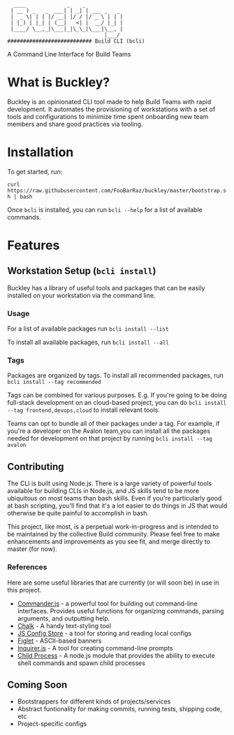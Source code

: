 ```
  ____             _    _
 | __ ) _   _  ___| | _| | ___ _   _
 |  _ \| | | |/ __| |/ / |/ _ \ | | |
 | |_) | |_| | (__|   <| |  __/ |_| |
 |____/ \__,_|\___|_|\_\_|\___|\__, |
                               |___/
########################### Build CLI (bcli)
```
A Command Line Interface for Build Teams

# What is Buckley? 
Buckley is an opinionated CLI tool made to help Build Teams with rapid development. 
It automates the provisioning of workstations with a set of tools and configurations to minimize time spent onboarding new team members and share good practices via tooling. 

# Installation
To get started, run: 

`curl https://raw.githubusercontent.com/FooBarRaz/buckley/master/bootstrap.sh | bash`


Once `bcli` is installed, you can run `bcli --help` for a list of available commands.


# Features
## Workstation Setup (`bcli install`)
Buckley has a library of useful tools and packages that can be easily installed on your workstation via the command line.
### Usage
For a list of available packages run `bcli install --list`

To install all available packages, run `bcli install --all`

### Tags
Packages are organized by tags. To install all recommended packages, run `bcli install --tag recommended`

Tags can be combined for various purposes. E.g. If you're going to be doing full-stack development on an cloud-based project, you can do `bcli install --tag frontend,devops,cloud` to install relevant tools.

Teams can opt to bundle all of their packages under a tag. For example, if you're a developer on the Avalon team,you can install all the packages needed for development on that project by running `bcli install --tag avalon`

## Contributing
The CLI is built using Node.js. There is a large variety of powerful tools available for building CLIs in Node.js, and JS skills tend to be more ubiquitous on most teams than bash skills. Even if you're particularly good at bash scripting, you'll find that it's a lot easier to do things in JS that would otherwise be quite painful to accomplish in bash. 

This project, like most, is a perpetual work-in-progress and is intended to be maintained by the collective Build community. 
Please feel free to make enhancements and improvements as you see fit, and merge directly to master (for now). 

### References
Here are some useful libraries that are currently (or will soon be) in use in this project. 

- [Commander.js](https://github.com/tj/commander.js/) - a powerful tool for building out command-line interfaces. Provides useful functions for organizing commands, parsing arguments, and outputting help. 
- [Chalk](https://github.com/chalk/chalk) - A handy text-styling tool
- [JS Config Store](https://github.com/andrewhayward/js-config-store) - a tool for storing and reading local configs
- [Figlet](https://www.npmjs.com/package/figlet) - ASCII-based banners
- [Inquirer.js](https://github.com/SBoudrias/Inquirer.js) - A tool for creating command-line prompts
- [Child Process](https://nodejs.org/api/child_process.html) - A node.js module that provides the ability to execute shell commands and spawn child processes


## Coming Soon
- Bootstrappers for different kinds of projects/services
- Abstract funtionality for making commits, running tests, shipping code, etc
- Project-specific configs
